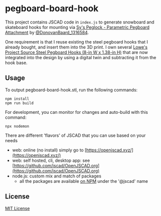 # pegboard-board-hook

This project contains JSCAD code in `index.js` to generate snowboard and skateboard hooks for mounting via [Sy's Peglock - Parametric Pegboard Attachment](https://www.printables.com/model/604771-sys-peglock-parametric-pegboard-attachment) by [@DonovanBaard_1316584](https://www.printables.com/@DonovanBaard_1316584).

One requirement is that I reuse existing the steel pegboard hooks that I already bought, and insert them into the 3D print. I own several [Lowe's Project Source Steel Pegboard Hooks (8-in W x 1.38-in H)](https://www.lowes.com/pd/Blue-Hawk-1-Piece-Steel-Pegboard-Hook-Actual-8-in-x-1-38-in/50220689) that are now integrated into the design by using a digital twin and subtracting it from the hook base.

## Usage

To output pegboard-board-hook.stl, run the following commands:
```
npm install
npm run build
```

For development, you can monitor for changes and auto-build with this command:
```
npx nodemon
```

There are different 'flavors' of JSCAD that you can use based on your needs
- web: online (no install) simply go to [https://openjscad.xyz/](https://openjscad.xyz/)
- web: self hosted, cli, desktop app: see [https://github.com/jscad/OpenJSCAD.org](https://github.com/jscad/OpenJSCAD.org)
- node.js: custom mix and match of packages
  * all the packages are available [on NPM](https://www.npmjs.com/search?q=%40jscad) under the '@jscad' name

## License

[MIT License](./LICENSE)
